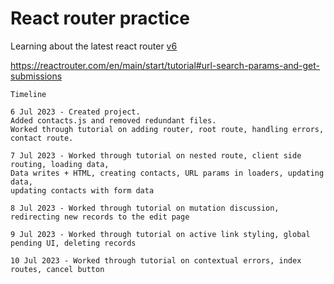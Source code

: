 # React router practice

Learning about the latest react router [v6](https://reactrouter.com/en/main/start/tutorial)

https://reactrouter.com/en/main/start/tutorial#url-search-params-and-get-submissions

```
Timeline

6 Jul 2023 - Created project.
Added contacts.js and removed redundant files.
Worked through tutorial on adding router, root route, handling errors, contact route.

7 Jul 2023 - Worked through tutorial on nested route, client side routing, loading data,
Data writes + HTML, creating contacts, URL params in loaders, updating data,
updating contacts with form data

8 Jul 2023 - Worked through tutorial on mutation discussion, redirecting new records to the edit page  

9 Jul 2023 - Worked through tutorial on active link styling, global pending UI, deleting records

10 Jul 2023 - Worked through tutorial on contextual errors, index routes, cancel button


```
